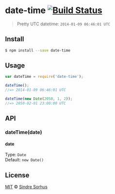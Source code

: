# date-time [![Build Status](https://travis-ci.org/sindresorhus/date-time.svg?branch=master)](https://travis-ci.org/sindresorhus/date-time)

> Pretty UTC datetime: `2014-01-09 06:46:01 UTC`


## Install

```bash
$ npm install --save date-time
```


## Usage

```js
var dateTime = require('date-time');

dateTime();
//=> 2014-01-09 06:46:01 UTC

dateTime(new Date(2050, 1, 2));
//=> 2050-02-01 23:00:00 UTC
```


## API

### dateTime(date)

#### date

Type: `Date`  
Default: `new Date()`


## License

[MIT](http://opensource.org/licenses/MIT) © [Sindre Sorhus](http://sindresorhus.com)
